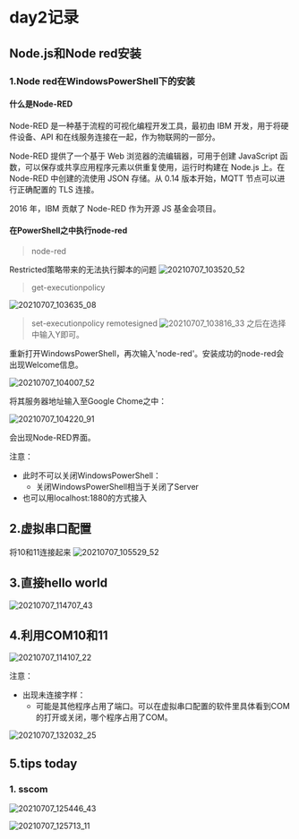 # day2记录
## Node.js和Node red安装
### 1.Node red在WindowsPowerShell下的安装
#### 什么是Node-RED
Node-RED 是一种基于流程的可视化编程开发工具，最初由 IBM 开发，用于将硬件设备、API 和在线服务连接在一起，作为物联网的一部分。

Node-RED 提供了一个基于 Web 浏览器的流编辑器，可用于创建 JavaScript 函数，可以保存或共享应用程序元素以供重复使用，运行时构建在 Node.js 上。在 Node-RED 中创建的流使用 JSON 存储。从 0.14 版本开始，MQTT 节点可以进行正确配置的 TLS 连接。

2016 年，IBM 贡献了 Node-RED 作为开源 JS 基金会项目。

#### 在PowerShell之中执行node-red

> node-red

Restricted策略带来的无法执行脚本的问题
![20210707_103520_52](images/20210707_103520_52.png)


> get-executionpolicy

![20210707_103635_08](images/20210707_103635_08.png)
> set-executionpolicy remotesigned
![20210707_103816_33](images/20210707_103816_33.png)
之后在选择中输入Y即可。
<p></p>
重新打开WindowsPowerShell，再次输入'node-red'。安装成功的node-red会出现Welcome信息。

![20210707_104007_52](images/20210707_104007_52.png)

将其服务器地址输入至Google Chome之中：

![20210707_104220_91](images/20210707_104220_91.png)

会出现Node-RED界面。

注意：

- 此时不可以关闭WindowsPowerShell：
    - 关闭WindowsPowerShell相当于关闭了Server
- 也可以用localhost:1880的方式接入
## 2.虚拟串口配置
将10和11连接起来
![20210707_105529_52](images/20210707_105529_52.png)
## 3.直接hello world

![20210707_114707_43](images/20210707_114707_43.png)
## 4.利用COM10和11

![20210707_114107_22](images/20210707_114107_22.png)

注意：
- 出现未连接字样：
    - 可能是其他程序占用了端口。可以在虚拟串口配置的软件里具体看到COM的打开或关闭，哪个程序占用了COM。

![20210707_132032_25](images/20210707_132032_25.png)

## 5.tips today
### 1. sscom
![20210707_125446_43](images/20210707_125446_43.png)

![20210707_125713_11](images/20210707_125713_11.png)
